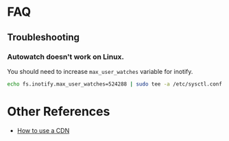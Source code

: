 # FAQ

## Troubleshooting

### Autowatch doesn't work on Linux.
You should need to increase `max_user_watches` variable for inotify.

```bash
echo fs.inotify.max_user_watches=524288 | sudo tee -a /etc/sysctl.conf && sudo sysctl -p
```

# Other References

* [How to use a CDN](../how-to-use-a-cdn)
